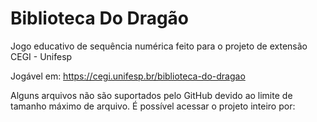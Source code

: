 # Biblioteca Do Dragão
Jogo educativo de sequência numérica feito para o projeto de extensão CEGI - Unifesp

Jogável em: https://cegi.unifesp.br/biblioteca-do-dragao

Alguns arquivos não são suportados pelo GitHub devido ao limite de tamanho máximo de arquivo. É possível acessar o projeto inteiro por: 
